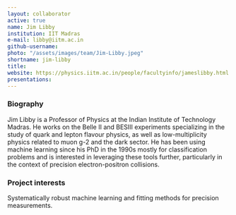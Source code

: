 ```yaml
---
layout: collaborator
active: true
name: Jim Libby
institution: IIT Madras
e-mail: libby@iitm.ac.in
github-username:
photo: "/assets/images/team/Jim-Libby.jpeg"
shortname: jim-libby
title:
website: https://physics.iitm.ac.in/people/facultyinfo/jameslibby.html
presentations:
---
```


### Biography

Jim Libby is a Professor of Physics at the Indian Institute of Technology Madras. He works on the Belle II and BESIII experiments specializing in the study of quark and lepton flavour physics, as well as low-multiplicity physics related to muon g-2 and the dark sector. He has been using machine learning since his PhD in the 1990s mostly for classification problems and is interested in leveraging these tools further, particularly in the context of precision electron-positron collisions.

### Project interests

Systematically robust machine learning and fitting methods for precision measurements.



